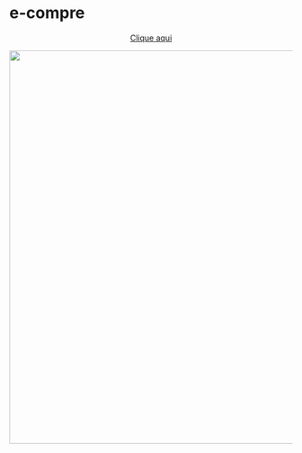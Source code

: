 # e-compre
<div align="center">
  
<a href="https://allan-souza13.github.io/ecommerce/">Clique aqui</a>
</div>

<div align="center">
  
<img src="https://user-images.githubusercontent.com/77082266/232248708-3b11456e-eb8e-44a4-8707-051ad789c37f.png" width="700px" />
</div>
